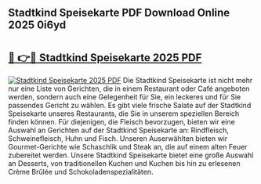 ## Stadtkind Speisekarte PDF Download Online 2025 0i6yd

# <h2><a href="http://gc9yn9.nevu.top/?p=Stadtkind+Speisekarte">🔗 👉🔴 Stadtkind Speisekarte 2025 PDF</a></h2>

[![Stadtkind Speisekarte 2025 PDF](https://i.imgur.com/dBaPXMq.png)](http://gc9yn9.nevu.top/?p=Stadtkind+Speisekarte)
Die Stadtkind Speisekarte ist nicht mehr nur eine Liste von Gerichten, die in einem Restaurant oder Café angeboten werden, sondern auch eine Gelegenheit für Sie, ein leckeres und für Sie passendes Gericht zu wählen. Es gibt viele frische Salate auf der Stadtkind Speisekarte unseres Restaurants, die Sie in unserem speziellen Bereich finden können. Für diejenigen, die Fleisch bevorzugen, bieten wir eine Auswahl an Gerichten auf der Stadtkind Speisekarte an: Rindfleisch, Schweinefleisch, Huhn und Fisch. Unseren Auserwählten bieten wir Gourmet-Gerichte wie Schaschlik und Steak an, die auf einem alten Feuer zubereitet werden. Unsere Stadtkind Speisekarte bietet eine große Auswahl an Desserts, von traditionellen Kuchen und Kuchen bis hin zu erlesenen Crème Brûlée und Schokoladenspezialitäten.
